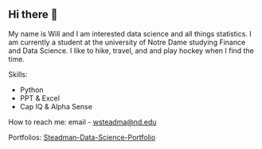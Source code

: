## Hi there 👋

My name is Will and I am interested data science and all things statistics. I am currently a student at the university of Notre Dame studying Finance and Data Science. I like to  hike, travel, and and play hockey when I find the time. 

Skills: 
- Python
- PPT & Excel 
- Cap IQ & Alpha Sense 

How to reach me: email - wsteadma@nd.edu

Portfolios: [Steadman-Data-Science-Portfolio](https://github.com/wsteadman/Steadman-Data-Science-Portfolio.git) 
<!--
**wsteadman/wsteadman** is a ✨ _special_ ✨ repository because its `README.md` (this file) appears on your GitHub profile.

Here are some ideas to get you started:

- 🔭 I’m currently working on ...
- 🌱 I’m currently learning ...
- 👯 I’m looking to collaborate on ...
- 🤔 I’m looking for help with ...
- 💬 Ask me about ...
- 📫 How to reach me: ...
- 😄 Pronouns: ...
- ⚡ Fun fact: ...
-->
